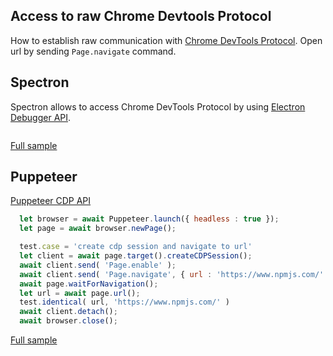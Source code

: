 ## Access to raw Chrome Devtools Protocol
How to establish raw communication with [Chrome DevTools Protocol](https://chromedevtools.github.io/devtools-protocol/). Open url by sending `Page.navigate` command.

## Spectron

Spectron allows to access Chrome DevTools Protocol by using [Electron Debugger API](https://electronjs.org/docs/api/debugger#debuggersendcommandmethod-commandparams-callback).

```javascript
```
[Full sample](../../../../sample/spectron/CDP.test.s)

## Puppeteer

[Puppeteer CDP API](https://pptr.dev/#?product=Puppeteer&version=v2.0.0&show=api-class-cdpsession)

```javascript
  let browser = await Puppeteer.launch({ headless : true });
  let page = await browser.newPage();

  test.case = 'create cdp session and navigate to url'
  let client = await page.target().createCDPSession();
  await client.send( 'Page.enable' );
  await client.send( 'Page.navigate', { url : 'https://www.npmjs.com/' });
  await page.waitForNavigation();
  let url = await page.url();
  test.identical( url, 'https://www.npmjs.com/' )
  await client.detach();
  await browser.close();
```
[Full sample](../../../../sample/puppeteer/CDP.test.s)
